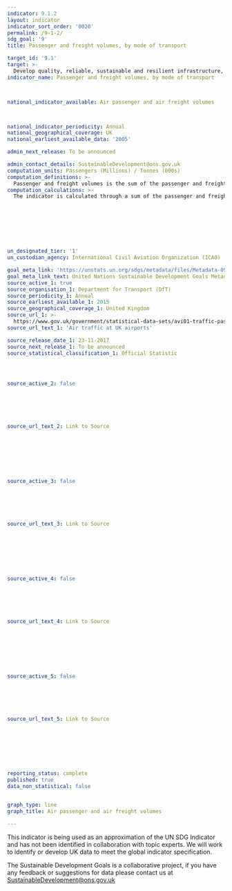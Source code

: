 ```yaml
---
indicator: 9.1.2
layout: indicator
indicator_sort_order: '0020'
permalink: /9-1-2/
sdg_goal: '9'
title: Passenger and freight volumes, by mode of transport

target_id: '9.1'
target: >-
  Develop quality, reliable, sustainable and resilient infrastructure, including regional and trans-border infrastructure, to support economic development and human well-being, with a focus on affordable and equitable access for all
indicator_name: Passenger and freight volumes, by mode of transport



national_indicator_available: Air passenger and air freight volumes



national_indicator_periodicity: Annual
national_geographical_coverage: UK
national_earliest_available_data: '2005'

admin_next_release: To be announced

admin_contact_details: SustainableDevelopment@ons.gov.uk
computation_units: Passengers (Millions) / Tonnes (000s)
computation_definitions: >-
  Passenger and freight volumes is the sum of the passenger and freight volumes reported for the air carriers in terms of number of people and metric tonnes of cargo respectively. The International Transport Forum (ITF) collects data on transport (rail and road) statistics on annual basis from all its Member countries. Data are collected from Transport Ministries, statistical offices and other institution designated as official data source. Although there are clear definitions for all the terms used in this survey, countries might have different methodologies to calculate tonne-kilometres and passenger-kilometres. Methods could be based on traffic or mobility surveys, use very different sampling methods and estimating techniques which could affect the comparability of their statistics. The International Civil Aviation Organization (ICAO) through its Statistics Division have established standard methodologies and definitions to collect and report traffic (passenger and freight volume) data related to air transport. These standards and methodologies have been adopted by the 191 Member States of ICAO and also by the Industry stakeholders i,e air carriers and airports. The data of ICAO is used by States and also the World Bank for its development indicators. ICAO uses Air Transport Reporting Forms A, AS, B and C to arrive at the passenger and freight volumes for air transport. Precise definition of all different concepts and metadata related to Air Transport Reporting Forms A, AS, B and C to arrive at the passenger and freight volumes for air transport. Approved by the ICAO Statistics Division and Member States can be found at the ICAO website given below - http://www.icao.int/sustainability/pages/eap-sta-excel.aspx/.
computation_calculations: >-
  The indicator is calculated through a sum of the passenger and freight volumes reported for the air carriers through ICAO Air Transport Reporting Forms and grouped by Member States of ICAO.








un_designated_tier: '1'
un_custodian_agency: International Civil Aviation Organization (ICAO)

goal_meta_link: 'https://unstats.un.org/sdgs/metadata/files/Metadata-09-01-02.pdf'
goal_meta_link_text: United Nations Sustainable Development Goals Metadata (PDF 375 KB)
source_active_1: true
source_organisation_1: Department for Transport (DfT)
source_periodicity_1: Annual
source_earliest_available_1: 2015
source_geographical_coverage_1: United Kingdom
source_url_1: >-
  https://www.gov.uk/government/statistical-data-sets/avi01-traffic-passenger-numbers-mode-of-travel-to-airport
source_url_text_1: 'Air traffic at UK airports'

source_release_date_1: 23-11-2017
source_next_release_1: To be announced
source_statistical_classification_1: Official Statistic 




source_active_2: false






source_url_text_2: Link to Source








source_active_3: false






source_url_text_3: Link to Source








source_active_4: false






source_url_text_4: Link to Source








source_active_5: false






source_url_text_5: Link to Source








reporting_status: complete
published: true
data_non_statistical: false


graph_type: line
graph_title: Air passenger and air freight volumes

---
```

This indicator is being used as an approximation of the UN SDG Indicator and has not been identified in collaboration with topic experts. We will work to identify or develop UK data to meet the global indicator specification.
  
The Sustainable Development Goals is a collaborative project, if you have any feedback or suggestions for data please contact us at <SustainableDevelopment@ons.gov.uk>


